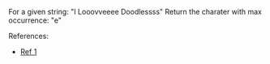 For a given string: "I Looovveeee Doodlessss"
Return the charater with max occurrence: "e"

References:

- [Ref 1](https://www.youtube.com/watch?v=7stWYz6WIGM&list=PLn2ipk-jqgZiAHiA70hOxAj8RMUeqYNK3&index=14)
